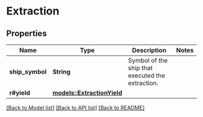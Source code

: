 # Extraction

## Properties

Name | Type | Description | Notes
------------ | ------------- | ------------- | -------------
**ship_symbol** | **String** | Symbol of the ship that executed the extraction. | 
**r#yield** | [**models::ExtractionYield**](ExtractionYield.md) |  | 

[[Back to Model list]](../README.md#documentation-for-models) [[Back to API list]](../README.md#documentation-for-api-endpoints) [[Back to README]](../README.md)


